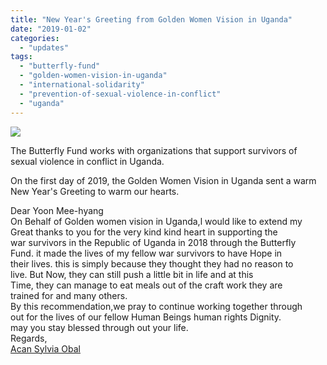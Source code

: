 ```yaml
---
title: "New Year's Greeting from Golden Women Vision in Uganda"
date: "2019-01-02"
categories: 
  - "updates"
tags: 
  - "butterfly-fund"
  - "golden-women-vision-in-uganda"
  - "international-solidarity"
  - "prevention-of-sexual-violence-in-conflict"
  - "uganda"
---
```


![](http://womenandwar.net/kr/wp-content/uploads/2019/01/ukanda-pyeonghwahaengjin-2-koldeunumeonbijyeon-seutaepeu-ochollawangachollijokdaepyo-kinyeomsajin-1.jpg)

The Butterfly Fund works with organizations that support survivors of sexual violence in conflict in Uganda.

On the first day of 2019, the Golden Women Vision in Uganda sent a warm New Year's Greeting to warm our hearts.

Dear Yoon Mee-hyang  
On Behalf of Golden women vision in Uganda,l would like to extend my  
Great thanks to you for the very kind kind heart in supporting the  
war survivors in the Republic of Uganda in 2018 through the Butterfly  
Fund. it made the lives of my fellow war survivors to have Hope in  
their lives. this is simply because they thought they had no reason to  
live. But Now, they can still push a little bit in life and at this  
Time, they can manage to eat meals out of the craft work they are  
trained for and many others.  
By this recommendation,we pray to continue working together through  
out for the lives of our fellow Human Beings human rights Dignity.  
may you stay blessed through out your life.  
Regards,  
[Acan Sylvia Obal](https://www.facebook.com/profile.php?id=100013203360834&fref=gs&__tn__=%2CdK-R-R&eid=ARCT0K7thyTT7oLVlGh4jwuKBBxef32BvdEZsWNAHoYvQ2btmVVoQMvMdYqMpe1AcgF_7y57j6sii80j&dti=254823794603649&hc_location=group)
